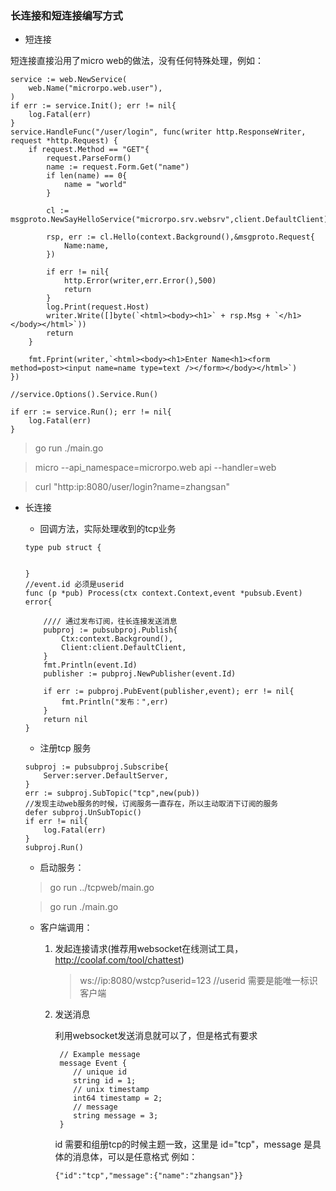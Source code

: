 ### 长连接和短连接编写方式

* 短连接


短连接直接沿用了micro web的做法，没有任何特殊处理，例如：

```$xslt
service := web.NewService(
    web.Name("microrpo.web.user"),
)
if err := service.Init(); err != nil{
    log.Fatal(err)
}
service.HandleFunc("/user/login", func(writer http.ResponseWriter, request *http.Request) {
    if request.Method == "GET"{
        request.ParseForm()
        name := request.Form.Get("name")
        if len(name) == 0{
            name = "world"
        }

        cl := msgproto.NewSayHelloService("microrpo.srv.websrv",client.DefaultClient)

        rsp, err := cl.Hello(context.Background(),&msgproto.Request{
            Name:name,
        })

        if err != nil{
            http.Error(writer,err.Error(),500)
            return
        }
        log.Print(request.Host)
        writer.Write([]byte(`<html><body><h1>` + rsp.Msg + `</h1></body></html>`))
        return
    }

    fmt.Fprint(writer,`<html><body><h1>Enter Name<h1><form method=post><input name=name type=text /></form></body></html>`)
})

//service.Options().Service.Run()

if err := service.Run(); err != nil{
    log.Fatal(err)
}
```

>  go run ./main.go

>  micro --api_namespace=microrpo.web api --handler=web

>  curl "http:ip:8080/user/login?name=zhangsan"

* 长连接

    * 回调方法，实际处理收到的tcp业务

    ```$xslt
    type pub struct {
    
    
    }
    //event.id 必须是userid
    func (p *pub) Process(ctx context.Context,event *pubsub.Event) error{
    
        //// 通过发布订阅，往长连接发送消息
        pubproj := pubsubproj.Publish{
            Ctx:context.Background(),
            Client:client.DefaultClient,
        }
        fmt.Println(event.Id)
        publisher := pubproj.NewPublisher(event.Id)
    
        if err := pubproj.PubEvent(publisher,event); err != nil{
            fmt.Println("发布：",err)
        }
        return nil
    }
    ```

    * 注册tcp 服务
    
    ```$xslt
    subproj := pubsubproj.Subscribe{
        Server:server.DefaultServer,
    }
    err := subproj.SubTopic("tcp",new(pub))
    //发现主动web服务的时候，订阅服务一直存在，所以主动取消下订阅的服务
    defer subproj.UnSubTopic()
    if err != nil{
        log.Fatal(err)
    }
    subproj.Run()
    ```
    * 启动服务：
    > go run ../tcpweb/main.go
    
    > go run ./main.go

    * 客户端调用：
        
        1. 发起连接请求(推荐用websocket在线测试工具，http://coolaf.com/tool/chattest)
           > ws://ip:8080/wstcp?userid=123 //userid 需要是能唯一标识客户端
      
        2. 发送消息
           
           利用websocket发送消息就可以了，但是格式有要求
           
            ```$xslt
             // Example message
             message Event {
             	// unique id
             	string id = 1;
             	// unix timestamp
             	int64 timestamp = 2;
             	// message
             	string message = 3;
             }
            ```
          
            id 需要和组册tcp的时候主题一致，这里是 id="tcp"，message 是具体的消息体，可以是任意格式
            例如：
            ```$xslt
            {"id":"tcp","message":{"name":"zhangsan"}}
            ```
